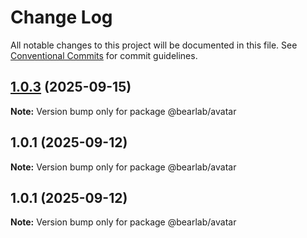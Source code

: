 # Change Log

All notable changes to this project will be documented in this file.
See [Conventional Commits](https://conventionalcommits.org) for commit guidelines.

## [1.0.3](https://github.com/hasanbala/ui-components/compare/@bearlab/avatar@1.0.1...@bearlab/avatar@1.0.3) (2025-09-15)

**Note:** Version bump only for package @bearlab/avatar





## 1.0.1 (2025-09-12)

**Note:** Version bump only for package @bearlab/avatar





## 1.0.1 (2025-09-12)

**Note:** Version bump only for package @bearlab/avatar
